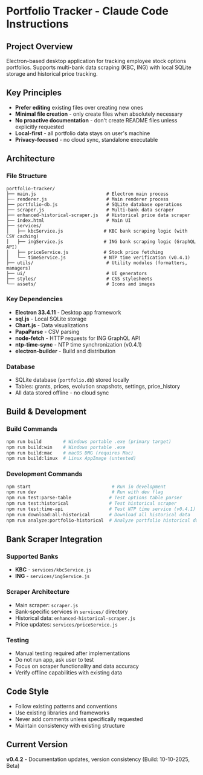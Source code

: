 # Portfolio Tracker - Claude Code Instructions

## Project Overview
Electron-based desktop application for tracking employee stock options portfolios. Supports multi-bank data scraping (KBC, ING) with local SQLite storage and historical price tracking.

## Key Principles
- **Prefer editing** existing files over creating new ones
- **Minimal file creation** - only create files when absolutely necessary
- **No proactive documentation** - don't create README files unless explicitly requested
- **Local-first** - all portfolio data stays on user's machine
- **Privacy-focused** - no cloud sync, standalone executable

## Architecture

### File Structure
```
portfolio-tracker/
├── main.js                          # Electron main process
├── renderer.js                      # Main renderer process
├── portfolio-db.js                  # SQLite database operations
├── scraper.js                       # Multi-bank data scraper
├── enhanced-historical-scraper.js   # Historical price data scraper
├── index.html                       # Main UI
├── services/
│   ├── kbcService.js               # KBC bank scraping logic (with CSV caching)
│   ├── ingService.js               # ING bank scraping logic (GraphQL API)
│   ├── priceService.js             # Stock price fetching
│   └── timeService.js              # NTP time verification (v0.4.1)
├── utils/                           # Utility modules (formatters, managers)
├── ui/                              # UI generators
├── styles/                          # CSS stylesheets
└── assets/                          # Icons and images
```

### Key Dependencies
- **Electron 33.4.11** - Desktop app framework
- **sql.js** - Local SQLite storage
- **Chart.js** - Data visualizations
- **PapaParse** - CSV parsing
- **node-fetch** - HTTP requests for ING GraphQL API
- **ntp-time-sync** - NTP time synchronization (v0.4.1)
- **electron-builder** - Build and distribution

### Database
- SQLite database (`portfolio.db`) stored locally
- Tables: grants, prices, evolution snapshots, settings, price_history
- All data stored offline - no cloud sync

## Build & Development

### Build Commands
```bash
npm run build        # Windows portable .exe (primary target)
npm run build:win    # Windows portable .exe
npm run build:mac    # macOS DMG (requires Mac)
npm run build:linux  # Linux AppImage (untested)
```

### Development Commands
```bash
npm start                              # Run in development
npm run dev                            # Run with dev flag
npm run test:parse-table              # Test options table parser
npm run test:historical               # Test historical scraper
npm run test:time-api                 # Test NTP time service (v0.4.1)
npm run download:all-historical       # Download all historical data
npm run analyze:portfolio-historical  # Analyze portfolio historical data
```

## Bank Scraper Integration

### Supported Banks
- **KBC** - `services/kbcService.js`
- **ING** - `services/ingService.js`

### Scraper Architecture
- Main scraper: `scraper.js`
- Bank-specific services in `services/` directory
- Historical data: `enhanced-historical-scraper.js`
- Price updates: `services/priceService.js`

### Testing
- Manual testing required after implementations
- Do not run app, ask user to test
- Focus on scraper functionality and data accuracy
- Verify offline capabilities with existing data

## Code Style
- Follow existing patterns and conventions
- Use existing libraries and frameworks
- Never add comments unless specifically requested
- Maintain consistency with existing structure

## Current Version
**v0.4.2** - Documentation updates, version consistency (Build: 10-10-2025, Beta)